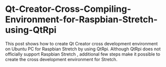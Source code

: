 # Qt-Creator-Cross-Compiling-Environment-for-Raspbian-Stretch-using-QtRpi
This post shows how to create Qt Creator cross development environment on Ubuntu PC for Raspbian Stretch by using QtRpi. Although QtRpi does not officially support Raspbian Stretch , additional few steps make it possible to create the cross development environment for Stretch.
